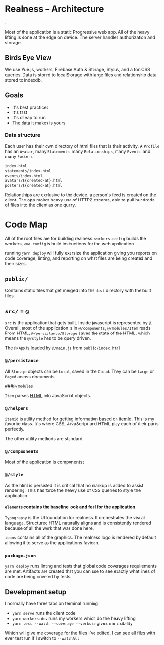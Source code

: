

# Realness – Architecture

![Realness](../src/style/icons.svg)

Most of the application is a static Progressive web app.  All of the heavy lifting is done at the edge on device. The server handles authorization and storage.

## Birds Eye View

We use Vue.js, workers, Firebase Auth & Storage, Stylus, and a ton CSS queries. Data is stored to localStorage with large files and relationship data stored to indexdb.

## Goals
- It's best practices
- It's fast
- It's cheap to run
- The data it makes is yours

### Data structure

Each user has their own directory of html files that is their activity. A `Profile` has an `Avatar`, many `Statements`, many `Relationships`, many `Events`, and many `Posters`

```
index.html
statements/index.html
events/index.html
avatars/${created-at}.html
posters/${created-at}.html
```

Relationships are exclusive to the device. a person's feed is created on the client. The app makes heavy use of HTTP2 streams, able to pull hundreds of files into the client as one query.

# Code Map
All of the root files are for building realness. `workers.config` builds the workers, `vue.config` is build instructions for the web application.

running `yarn deploy` will fully exersize the application giving you reports on code coverage, linting, and reporting on what files are being created and their sizes.

## `public/`
Contains static files that get merged into the `dist` directory with the built files.

## `src/` = `@`

`src` is the application that gets built. Inside javascript is represented by `@`. Overall, most of the application is in `@/components`, `@/modules/Item` reads From HTML,  `@/persistance/Storage` saves the state of the HTML, which means the `@/style` has to be query driven.

The `@/App` is loaded by `@/main.js` from `public/index.html`

### `@/persistance`

All `Storage` objects can be `Local`, saved in the `Cloud`.
They can be `Large` or `Paged` across documents.

###`@/modules`

`Item` parses [HTML](https://www.w3.org/TR/microdata/) into JavaScript objects.


### `@/helpers`

`itemid` is utility method for getting information based on [itemId]((https://www.w3.org/TR/microdata/)). This is my favorite class. It's where CSS, JavaScript and HTML play each of their parts perfectly.

The other utility methods are standard.

### `@/compoonents`
Most of the application is componentst



### `@/style`
As the html is persisted it is critical that no markup is added to assist rendering. This has force the heavy use of CSS queries to style the application.

#### `elements` contains the baseline look and feel for the application.

`Typography` is the UI foundation for realness. It orchestrates the visual language. Structured HTML  naturally aligns and is consistently rendered because of all the work that was done here.

`icons` contains all of the graphics. The realness logo is rendered by default allowing it to serve as the applications favicon.

### `package.json`

`yarn deploy` runs linting and tests that global code coverages requirements are met. Artifacts are created that you can use to see exactly what lines of code are being covered by tests.

## Development setup

I normally have three tabs on terminal running

- `yarn serve` runs the client code
- `yarn workers:dev` runs my workers which do the heavy lifting
- `yarn test --watch --coverage --verbose` gives me visibility

Which will give me coverage for the files I've edited. I can see all files with ever test run if I switch to `--watchAll`
